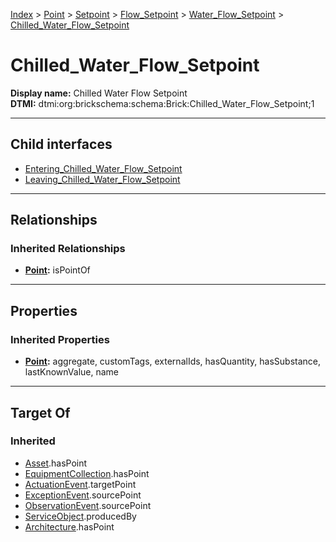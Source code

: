 [Index](../../../../../Index.md) > [Point](../../../../Point.md) > [Setpoint](../../../Setpoint.md) > [Flow_Setpoint](../../Flow_Setpoint.md) > [Water_Flow_Setpoint](../Water_Flow_Setpoint.md) > [Chilled_Water_Flow_Setpoint](#)
# Chilled_Water_Flow_Setpoint

**Display name:** Chilled Water Flow Setpoint<br />
**DTMI:** dtmi:org:brickschema:schema:Brick:Chilled_Water_Flow_Setpoint;1

---

## Child interfaces
* [Entering_Chilled_Water_Flow_Setpoint](../Entering_Water_Flow_Setpoint/Entering_Chilled_Water_Flow_Setpoint.md)
* [Leaving_Chilled_Water_Flow_Setpoint](../Leaving_Water_Flow_Setpoint/Leaving_Chilled_Water_Flow_Setpoint.md)

---

## Relationships

### Inherited Relationships
* **[Point](../../../../Point.md):** isPointOf

---

## Properties

### Inherited Properties
* **[Point](../../../../Point.md):** aggregate, customTags, externalIds, hasQuantity, hasSubstance, lastKnownValue, name

---

## Target Of
### Inherited
* [Asset](../../../../../Asset/Asset.md).hasPoint
* [EquipmentCollection](../../../../../Collection/EquipmentCollection.md).hasPoint
* [ActuationEvent](../../../../../Event/PointEvent/ActuationEvent.md).targetPoint
* [ExceptionEvent](../../../../../Event/PointEvent/ExceptionEvent.md).sourcePoint
* [ObservationEvent](../../../../../Event/PointEvent/ObservationEvent.md).sourcePoint
* [ServiceObject](../../../../../Information/ServiceObject/ServiceObject.md).producedBy
* [Architecture](../../../../../Space/Architecture/Architecture.md).hasPoint
